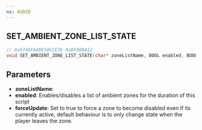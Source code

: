 ```yaml
---
ns: AUDIO
---
```

## SET_AMBIENT_ZONE_LIST_STATE

```c
// 0x9748FA4DE50CCE3E 0xBF80B412
void SET_AMBIENT_ZONE_LIST_STATE(char* zoneListName, BOOL enabled, BOOL forceUpdate);
```



## Parameters
* **zoneListName**:
* **enabled**: Enables/disables a list of ambient zones for the duration of this script
* **forceUpdate**: Set to true to force a zone to become disabled even if its currently active, default behaviour is to only change state when the player leaves the zone.

